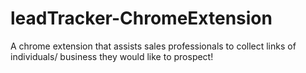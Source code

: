 # leadTracker-ChromeExtension
A chrome extension that assists sales professionals to collect links of individuals/ business they would like to prospect!
